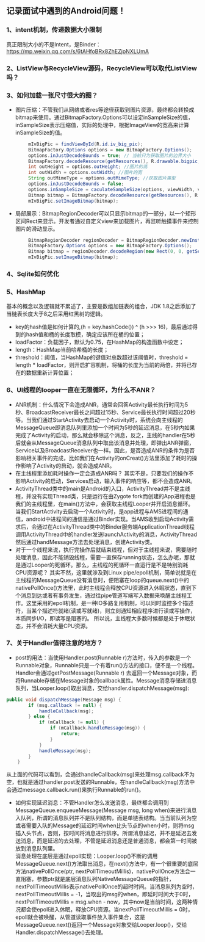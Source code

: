 ## 记录面试中遇到的Android问题！

### 1、intent机制，传递数据大小限制
真正限制大小的不是Intent，是Binder：</br>
https://mp.weixin.qq.com/s/6tAHfoBRx8ZhEZjpNXLUmA

### 2、ListView与RecycleView源码，RecycleView可以取代ListView吗？

### 3、如何加载一张尺寸很大的图？
* 图片压缩：不管我们从网络或者res等途径获取到图片资源，最终都会转换成bitmap来使用。通过BitmapFactory.Options可以设定inSampleSize的值，inSampleSize表示压缩值，实际的处理中，根据ImageView的宽高来计算inSampleSize的值。
```java
        mIvBigPic = findViewById(R.id.iv_big_pic);
        BitmapFactory.Options options = new BitmapFactory.Options();
        options.inJustDecodeBounds = true; // 当前只为获取图片的边界大小
        BitmapFactory.decodeResource(getResources(), R.drawable.bigpic, options);
        int outHeight = options.outHeight; //图片的高
        int outWidth = options.outWidth; //图片的宽
        String outMimeType = options.outMimeType; //获取图片类型
        options.inJustDecodeBounds = false;
        options.inSampleSize = caculateSampleSize(options, viewWidth, viewHeight);
        Bitmap bitmap = BitmapFactory.decodeResource(getResources(), R.drawable.bigpic, options);
        mIvBigPic.setImageBitmap(bitmap);
```
* 局部展示：BitmapRegionDecoder可以只显示bitmap的一部分，以一个矩形区间Rect来显示。开发者通过自定义view来加载图片，再监听触摸事件来控制图片的滑动显示。
```java
        BitmapRegionDecoder regionDecoder = BitmapRegionDecoder.newInstance(inputStream, false);
        BitmapFactory.Options options = new BitmapFactory.Options();
        Bitmap bitmap = regionDecoder.decodeRegion(new Rect(0, 0, getScreenWidth(), getScreenHeight()), options);
        mIvBigPic.setImageBitmap(bitmap);
```
### 4、Sqlite如何优化

### 5、HashMap
基本的概念以及逻辑就不累述了，主要是数组加链表的组合，JDK 1.8之后添加了当链表长度大于8之后采用红黑树的逻辑。
* key的hash值是如何计算的,(h = key.hashCode()) ^ (h >>> 16)，最后通过得到的hash值和桶的长度取模，确定应该所在桶的位置；
* loadFactor：负载因子，默认为0.75，在HashMap的构造函数中设定；
* length：HashMap当前哈希桶的长度；
* threshold：阈值，当HashMap的键值对总数超过该阈值时，threshold = length * loadFactor，则开启扩容机制，将桶的长度为当前的两倍，并将已存在的数据重新计算位置； 

### 6、UI线程的looper一直在无限循环，为什么不ANR？
* ANR机制：什么情况下会造成ANR，通常会回答Activity最长执行时间为5秒、BroadcastReceiver最长之间超过15秒、Service最长执行时间超过20秒等。当我们通过StartActivity去启动一个Activity时，系统会向主线程的MessageQueue即消息队列里添加一个时间为5秒的延迟消息，在5秒内如果完成了Activity的启动，那么就会移除这个消息，反之，主线的handler在5秒后就会从MessageQueue消息队列中取出该消息并处理，即弹出ANR弹窗，Service以及BroadcastReceiver也一样。因此，是否造成ANR的条件为是否影响相关事件的完成，比如我们在Activity的onCreat()方法里添加了耗时的操作影响了Activity的启动，就会造成ANR。
* 在主线程里添加耗时操作一定会造成ANR吗？ 其实不是，只要我们的操作不影响Activity的启动，Services启动，输入事件的响应等，都不会造成ANR。
* ActivityThread类中的main是Android的入口，ActivityThread并不是主线程，并没有实现Thread类，只是运行在由Zygote fork而创建的App进程也是我们的主线程里，在main()方法中，会获取主线程Looper并开启消息循环。当我们StartActivity去启动一个Activity时，是app进程与AMS进程间的通信，android中进程间的通信是通过Binder实现。当AMS收到启动Activity需求后，会通过在ActivityThread类中的Binder服务端ApplicationThread线程调用ActivityThread中的handler发送launchActivity的消息，ActivityThread然后通过handMessage方法去处理消息，创建Activity类。
* 对于一个线程来说，执行完操作后就结束线程，但对于主线程来说，需要随时处理消息，因此不能销毁线程，需要一直保存running状态，怎么办呢，那就是通过Looper的死循环。那么，主线程的死循环一直运行是不是特别消耗CPU资源呢？ 其实不然，这里就涉及到Linux pipe/epoll机制，简单说就是在主线程的MessageQueue没有消息时，便阻塞在loop的queue.next()中的nativePollOnce()方法里，此时主线程会释放CPU资源进入休眠状态，直到下个消息到达或者有事务发生，通过往pipe管道写端写入数据来唤醒主线程工作。这里采用的epoll机制，是一种IO多路复用机制，可以同时监控多个描述符，当某个描述符就绪(读或写就绪)，则立刻通知相应程序进行读或写操作，本质同步I/O，即读写是阻塞的。 所以说，主线程大多数时候都是处于休眠状态，并不会消耗大量CPU资源。

### 7、关于Handler值得注意的地方？
* post的用法：当使用Handler.post(Runnable r)方法时，传入的参数是一个Runnable对象，Runnable只是一个有着run()方法的接口，便不是一个线程。Handler会通过getPostMessage(Runnable r) 去返回一个Message对象，而将Runnable存储在Message对象的callback属性。Message消息存储进消息队列，当Looper.loop()取出消息，交给handler.dispatchMessage(msg):
```java
public void dispatchMessage(Message msg) {
        if (msg.callback != null) {
            handleCallback(msg);
        } else {
            if (mCallback != null) {
                if (mCallback.handleMessage(msg)) {
                    return;
                }
            }
            handleMessage(msg);
        }
    }
```
从上面的代码可以看到，会通过handleCallback(msg)来处理msg.callback不为空，也就是通过handler.post发送的Runnable，在handleCallback(msg)方法中会通过message.callback.run()来执行Runnable的run()。
* 如何实现延迟消息：不管Handler怎么发送消息，最终都会调用到MessageQueue.enqueueMessage(Message msg, long when)来进行消息入队列，所谓的消息队列并不是队列结构，而是单链表结构。当当前队列为空或者需要入队的Message的延迟时间when比头节点的when小时，则将msg插入头节点，否则，按时间将消息进行排序。所谓消息延迟，并不是延迟去发送消息，而是延迟的去处理，不管是延迟消息还是普通消息，都会第一时间被放到消息队列里。</br>
消息处理在底层是通过epoll实现：Looper.loop()不断的调用MessageQueue.next()方法取出消息，在next()方法中，有一个很重要的底层方法nativePollOnce(ptr, nextPollTimeoutMillis)，nativePollOnce方法会一直阻塞，参数ptr就是底层消息队列NativeMessageQueue的指针，nextPollTimeoutMillis表示nativePollOnce的超时时间。当消息队列为空时，nextPollTimeoutMillis = -1，当取出的msg的when，即延时时间大于0时，nextPollTimeoutMillis = msg.when - now，其中now是当前时间，这两种情况都会使epoll进入休眠，释放CPU资源。当nextPollTimeoutMillis = 0时，epoll就会被唤醒，从管道读取事件放入事件集合，这是MessageQueue.next()返回一个Message对象交给Looper.loop()，交给Handler.dispatchMessage()去处理。
